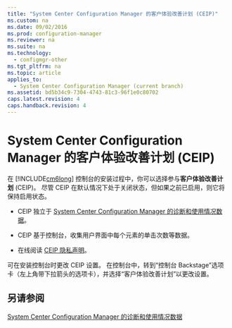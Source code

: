 ```yaml
---
title: "System Center Configuration Manager 的客户体验改善计划 (CEIP)"
ms.custom: na
ms.date: 09/02/2016
ms.prod: configuration-manager
ms.reviewer: na
ms.suite: na
ms.technology: 
  - configmgr-other
ms.tgt_pltfrm: na
ms.topic: article
applies_to: 
  - System Center Configuration Manager (current branch)
ms.assetid: bd5b34c9-7304-4743-81c3-96f1e0c80702
caps.latest.revision: 4
caps.handback.revision: 4
---
```

# System Center Configuration Manager 的客户体验改善计划 (CEIP)
在 [!INCLUDE[cm6long](../LocTest/includes/cm6long_md.md)] 控制台的安装过程中，你可以选择参与**客户体验改善计划** (CEIP)。 尽管 CEIP 在默认情况下处于关闭状态，但如果之前已启用，则它将保持启用状态。  
  
-   CEIP 独立于 [System Center Configuration Manager 的诊断和使用情况数据](../LocTest/Diagnostics-and-usage-data-for-System-Center-Configuration-Manager.md)。  
  
-   CEIP 基于控制台，收集用户界面中每个元素的单击次数等数据。  
  
-   在线阅读 [CEIP 隐私声明](http://www.microsoft.com/products/ceip/privacypolicy.mspx?mkt=en-us)。  
  
 可在安装控制台时更改 CEIP 设置。 在控制台中，转到“控制台 Backstage”选项卡（左上角带下拉箭头的选项卡），并选择“客户体验改善计划”以更改设置。  
  
## 另请参阅  
 [System Center Configuration Manager 的诊断和使用情况数据](../LocTest/Diagnostics-and-usage-data-for-System-Center-Configuration-Manager.md)
